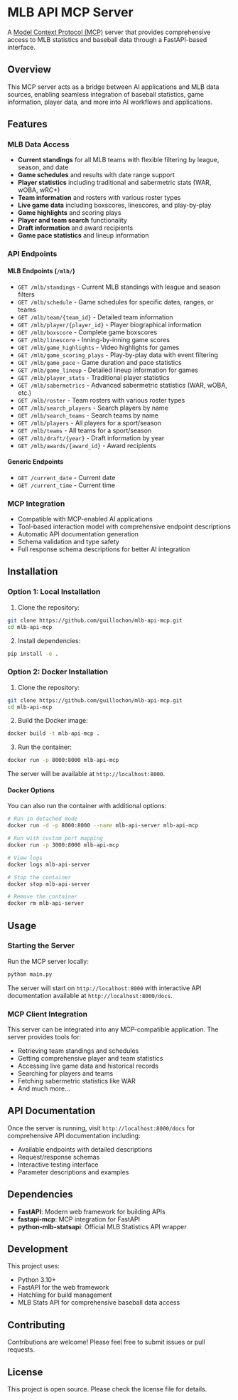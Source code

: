 # MLB API MCP Server

A [Model Context Protocol (MCP)](https://modelcontextprotocol.io/) server that provides comprehensive access to MLB statistics and baseball data through a FastAPI-based interface.

## Overview

This MCP server acts as a bridge between AI applications and MLB data sources, enabling seamless integration of baseball statistics, game information, player data, and more into AI workflows and applications.

## Features

### MLB Data Access
- **Current standings** for all MLB teams with flexible filtering by league, season, and date
- **Game schedules** and results with date range support
- **Player statistics** including traditional and sabermetric stats (WAR, wOBA, wRC+)
- **Team information** and rosters with various roster types
- **Live game data** including boxscores, linescores, and play-by-play
- **Game highlights** and scoring plays
- **Player and team search** functionality
- **Draft information** and award recipients
- **Game pace statistics** and lineup information

### API Endpoints

#### MLB Endpoints (`/mlb/`)
- `GET /mlb/standings` - Current MLB standings with league and season filters
- `GET /mlb/schedule` - Game schedules for specific dates, ranges, or teams
- `GET /mlb/team/{team_id}` - Detailed team information
- `GET /mlb/player/{player_id}` - Player biographical information
- `GET /mlb/boxscore` - Complete game boxscores
- `GET /mlb/linescore` - Inning-by-inning game scores
- `GET /mlb/game_highlights` - Video highlights for games
- `GET /mlb/game_scoring_plays` - Play-by-play data with event filtering
- `GET /mlb/game_pace` - Game duration and pace statistics
- `GET /mlb/game_lineup` - Detailed lineup information for games
- `GET /mlb/player_stats` - Traditional player statistics
- `GET /mlb/sabermetrics` - Advanced sabermetric statistics (WAR, wOBA, etc.)
- `GET /mlb/roster` - Team rosters with various roster types
- `GET /mlb/search_players` - Search players by name
- `GET /mlb/search_teams` - Search teams by name
- `GET /mlb/players` - All players for a sport/season
- `GET /mlb/teams` - All teams for a sport/season
- `GET /mlb/draft/{year}` - Draft information by year
- `GET /mlb/awards/{award_id}` - Award recipients

#### Generic Endpoints
- `GET /current_date` - Current date
- `GET /current_time` - Current time

### MCP Integration
- Compatible with MCP-enabled AI applications
- Tool-based interaction model with comprehensive endpoint descriptions
- Automatic API documentation generation
- Schema validation and type safety
- Full response schema descriptions for better AI integration

## Installation

### Option 1: Local Installation

1. Clone the repository:
```bash
git clone https://github.com/guillochon/mlb-api-mcp.git
cd mlb-api-mcp
```

2. Install dependencies:
```bash
pip install -e .
```

### Option 2: Docker Installation

1. Clone the repository:
```bash
git clone https://github.com/guillochon/mlb-api-mcp.git
cd mlb-api-mcp
```

2. Build the Docker image:
```bash
docker build -t mlb-api-mcp .
```

3. Run the container:
```bash
docker run -p 8000:8000 mlb-api-mcp
```

The server will be available at `http://localhost:8000`.

#### Docker Options

You can also run the container with additional options:

```bash
# Run in detached mode
docker run -d -p 8000:8000 --name mlb-api-server mlb-api-mcp

# Run with custom port mapping
docker run -p 3000:8000 mlb-api-mcp

# View logs
docker logs mlb-api-server

# Stop the container
docker stop mlb-api-server

# Remove the container
docker rm mlb-api-server
```

## Usage

### Starting the Server

Run the MCP server locally:
```bash
python main.py
```

The server will start on `http://localhost:8000` with interactive API documentation available at `http://localhost:8000/docs`.

### MCP Client Integration

This server can be integrated into any MCP-compatible application. The server provides tools for:
- Retrieving team standings and schedules
- Getting comprehensive player and team statistics
- Accessing live game data and historical records
- Searching for players and teams
- Fetching sabermetric statistics like WAR
- And much more...

## API Documentation

Once the server is running, visit `http://localhost:8000/docs` for comprehensive API documentation including:
- Available endpoints with detailed descriptions
- Request/response schemas
- Interactive testing interface
- Parameter descriptions and examples

## Dependencies

- **FastAPI**: Modern web framework for building APIs
- **fastapi-mcp**: MCP integration for FastAPI
- **python-mlb-statsapi**: Official MLB Statistics API wrapper

## Development

This project uses:
- Python 3.10+
- FastAPI for the web framework
- Hatchling for build management
- MLB Stats API for comprehensive baseball data access

## Contributing

Contributions are welcome! Please feel free to submit issues or pull requests.

## License

This project is open source. Please check the license file for details.